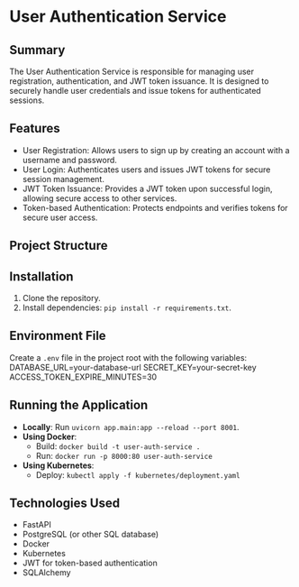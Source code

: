 # User Authentication Service

## Summary
The User Authentication Service is responsible for managing user registration, authentication, and JWT token issuance. 
It is designed to securely handle user credentials and issue tokens for authenticated sessions.

## Features
- User Registration: Allows users to sign up by creating an account with a username and password.
- User Login: Authenticates users and issues JWT tokens for secure session management.
- JWT Token Issuance: Provides a JWT token upon successful login, allowing secure access to other services.
- Token-based Authentication: Protects endpoints and verifies tokens for secure user access.

## Project Structure


## Installation
1. Clone the repository.
2. Install dependencies: `pip install -r requirements.txt`.

## Environment File
Create a `.env` file in the project root with the following variables:
DATABASE_URL=your-database-url 
SECRET_KEY=your-secret-key 
ACCESS_TOKEN_EXPIRE_MINUTES=30

## Running the Application
- **Locally**: Run `uvicorn app.main:app --reload --port 8001`.
- **Using Docker**:
  - Build: `docker build -t user-auth-service .`
  - Run: `docker run -p 8000:80 user-auth-service`
- **Using Kubernetes**:
  - Deploy: `kubectl apply -f kubernetes/deployment.yaml`

## Technologies Used
- FastAPI
- PostgreSQL (or other SQL database)
- Docker
- Kubernetes
- JWT for token-based authentication
- SQLAlchemy
